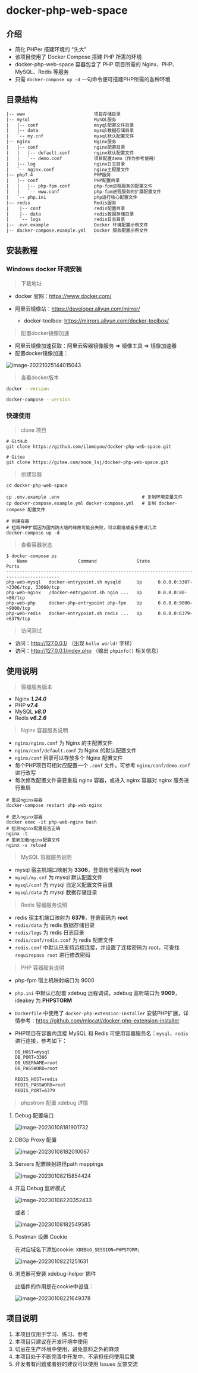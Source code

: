# docker-php-web-space

## 介绍
- 简化 PHPer 搭建环境的 “头大”
- 该项目使用了 Docker Compose 搭建 PHP 所需的环境
- docker-php-web-space 容器包含了 PHP 项目所需的 Nginx、PHP、MySQL、Redis 等服务
- 只需 `docker-compose up -d` 一句命令便可搭建PHP所需的各种环境

## 目录结构
```tex
|-- www                          项目存储目录
|-- mysql                        MySQL服务
|   |-- conf                     msyql配置文件目录
|   |-- data                     mysql数据存储目录
|   `-- my.cnf                   mysql默认配置文件
|-- nginx                        Nginx服务
|   |-- conf                     nginx配置目录
|   |   |-- default.conf         nginx默认配置文件
|   |   `-- demo.conf            项目配置demo（作为参考使用）
|   |-- log                      nginx日志目录
|   `-- nginx.conf               nginx主配置文件
|-- php7.4                       PHP服务
|   |-- conf                     PHP配置目录
|   |   |-- php-fpm.conf         php-fpm进程服务的配置文件
|   |   `-- www.conf             php-fpm进程服务的扩展配置文件
|   `-- php.ini                  php运行核心配置文件
|-- redis                        Redis服务
|    |-- conf                    redis配置目录
|    |-- data                    redis数据存储目录
|    `-- logs                    redis日志目录
|-- .evn.example                 Docker 环境配置示例文件
|-- docker-compose.example.yml   Docker 服务配置示例文件

```


## 安装教程

### Windows docker 环境安装

> 下载地址

- docker 官网：https://www.docker.com/

- 阿里云镜像站：https://developer.aliyun.com/mirror/
  - docker-toolbox: https://mirrors.aliyun.com/docker-toolbox/

> 配置docker镜像加速

- 阿里云镜像加速获取：阿里云容器镜像服务 => 镜像工具 => 镜像加速器
- 配置docker镜像加速：

![image-20221025144015043](README.assets/image-20221025144015043.png)

> 查看docker版本

```sh
docker --version

docker-compose --version
```

### 快速使用

> clone 项目

```shell
# GitHub
git clone https://github.com/ilomoyou/docker-php-web-space.git

# Gitee
git clone https://gitee.com/moon_lsj/docker-php-web-space.git
```

> 创建容器

```shell
cd docker-php-web-space

cp .env.example .env                               # 复制环境变量文件
cp docker-compose.example.yml docker-compose.yml   # 复制 docker-compose 配置文件

# 创建容器
# 拉取PHP扩展因为国内防火墙的缘故可能会失败，可以翻墙或者多重试几次
docker-compose up -d
```

> 查看容器状态

```shell
$ docker-compose ps
    Name                   Command               State                 Ports
------------------------------------------------------------------------------------------
php-web-mysql   docker-entrypoint.sh mysqld      Up      0.0.0.0:3307->3306/tcp, 33060/tcp
php-web-nginx   /docker-entrypoint.sh ngin ...   Up      0.0.0.0:80->80/tcp
php-web-php     docker-php-entrypoint php-fpm    Up      0.0.0.0:9000->9000/tcp
php-web-redis   docker-entrypoint.sh redis ...   Up      0.0.0.0:6379->6379/tcp
```

> 访问测试

- 访问：http://127.0.0.1/ （出现 `hello world!` 字样）
- 访问：http://127.0.0.1/index.php （输出 `phpinfo()` 相关信息）

## 使用说明

> 容器服务版本

- Nginx ***1.24.0***
- PHP ***v7.4***
- MySQL ***v8.0***
- Redis ***v6.2.6***

> Nginx 容器服务说明

- `nginx/nginx.conf` 为 Nginx 的主配置文件
- `nginx/conf/default.conf` 为 Nginx 的默认配置文件
- `nginx/conf` 目录可以存放多个 Nginx 配置文件
- 每个PHP项目可相对应配置一个 `.conf` 文件，可参考 `nginx/conf/demo.conf` 进行改写
- 每次修改配置文件需要重启 nginx 容器，或进入 nginx 容器对 nginx 服务进行重启

```shell
# 重启nginx容器
docker-compose restart php-web-nginx

# 进入nginx容器
docker exec -it php-web-nginx bash
# 检测nginx配置是否正确
nginx -t
# 重新加载nginx配置文件
nginx -s reload
```

> MySQL 容器服务说明

- mysql 宿主机端口映射为 **3306**，登录账号密码为 **root**
- `mysql/my.cnf` 为 mysql 默认配置文件
- `mysql/conf` 为 mysql 自定义配置文件目录
- `mysql/data` 为 mysql 数据存储目录

> Redis 容器服务说明

- redis 宿主机端口映射为 **6379**，登录密码为 **root**
- `redis/data` 为 redis 数据存储目录
- `redis/logs` 为 redis 日志目录
- `redis/conf/redis.conf` 为 redis 配置文件
- `redis.conf` 中默认已支持远程连接，并设置了连接密码为 root，可查找 `requirepass root` 进行修改密码

> PHP 容器服务说明

- php-fpm 宿主机映射端口为 9000

- `php.ini` 中默认已配置 xdebug 远程调试，xdebug 监听端口为 **9009**，ideakey 为 **PHPSTORM**

- `Dockerfile` 中使用了 `docker-php-extension-installer` 安装PHP扩展，详情参考：https://github.com/mlocati/docker-php-extension-installer

- PHP项目在容器内连接 MySQL 和 Redis 可使用容器服务名：`mysql`、`redis` 进行连接，参考如下：

  ```tex
  DB_HOST=mysql
  DB_PORT=3306
  DB_USERNAME=root
  DB_PASSWORD=root
  
  REDIS_HOST=redis
  REDIS_PASSWORD=root
  REDIS_PORT=6379
  ```

> phpstrom 配置 xdebug 详情

1. Debug 配置端口

   ![image-20230108181901732](README.assets/image-20230108181901732.png)

2. DBGp Proxy 配置

   ![image-20230108182010067](README.assets/image-20230108182010067.png)

3. Servers 配置映射路径path mappings

   ![image-20230108215854424](README.assets/image-20230108215854424.png)

4. 开启 Debug 监听模式

   ![image-20230108220352433](README.assets/image-20230108220352433.png)

   或者：

   ![image-20230108182549585](README.assets/image-20230108182549585.png)

5. Postman 设置 Cookie

   在对应域名下添加cookie:  `XDEBUG_SESSION=PHPSTORM;`

   ![image-20230108221251631](README.assets/image-20230108221251631.png)

6. 浏览器可安装 xdebug-helper 插件

   此插件的作用是在cookie中设值：

   ![image-20230108221649378](README.assets/image-20230108221649378.png)


## 项目说明

1.  本项目仅用于学习、练习、参考
2.  本项目只建议在开发环境中使用
3.  切忌在生产环境中使用，避免意料之外的麻烦
4.  本项目处于不断完善中开发中，不承担任何使用后果
5.  开发者有问题或者好的建议可以使用 Issues 反馈交流
